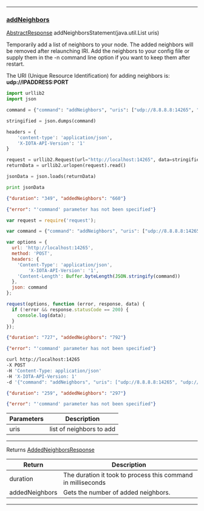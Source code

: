 
---
### [addNeighbors](https://github.com/iotaledger/iri/blob/dev/src/main/java/com/iota/iri/service/API.java#L1151)
 [AbstractResponse](https://github.com/iotaledger/iri/blob/dev/src/main/java/com/iota/iri/service/dto/AbstractResponse.java) addNeighborsStatement(java.util.List uris)

Temporarily add a list of neighbors to your node. 
 The added neighbors will be removed after relaunching IRI. 
 Add the neighbors to your config file or supply them in the -n command line option if you want to keep them after restart.

 The URI (Unique Resource Identification) for adding neighbors is:
 **udp://IPADDRESS:PORT**

<Tabs> 

<Tab language="Python">

<Section type="request">

```Python
import urllib2
import json

command = {"command": "addNeighbors", "uris": ["udp://8.8.8.8:14265", "udp://8.8.8.8:14265"]}

stringified = json.dumps(command)

headers = {
    'content-type': 'application/json',
    'X-IOTA-API-Version': '1'
}

request = urllib2.Request(url="http://localhost:14265", data=stringified, headers=headers)
returnData = urllib2.urlopen(request).read()

jsonData = json.loads(returnData)

print jsonData
```
</Section>

<Section type="response">

```json
{"duration": "349", "addedNeighbors": "660"}
```
</Section>

<Section type="error">

```json
{"error": "'command' parameter has not been specified"}
```
</Section>

<Tab language="NodeJS">

<Section type="request">

```javascript
var request = require('request');

var command = {"command": "addNeighbors", "uris": ["udp://8.8.8.8:14265", "udp://8.8.8.8:14265"]}

var options = {
  url: 'http://localhost:14265',
  method: 'POST',
  headers: {
    'Content-Type': 'application/json',
		'X-IOTA-API-Version': '1',
    'Content-Length': Buffer.byteLength(JSON.stringify(command))
  },
  json: command
};

request(options, function (error, response, data) {
  if (!error && response.statusCode == 200) {
    console.log(data);
  }
});
```
</Section>

<Section type="response">

```json
{"duration": "727", "addedNeighbors": "792"}
```
</Section>

<Section type="error">

```json
{"error": "'command' parameter has not been specified"}
```
</Section>

<Tab language="cURL">

<Section type="request">

```bash
curl http://localhost:14265 
-X POST 
-H 'Content-Type: application/json' 
-H 'X-IOTA-API-Version: 1' 
-d '{"command": "addNeighbors", "uris": ["udp://8.8.8.8:14265", "udp://8.8.8.8:14265"]}'
```
</Section>

<Section type="response">

```json
{"duration": "259", "addedNeighbors": "297"}
```
</Section>

<Section type="error">

```json
{"error": "'command' parameter has not been specified"}
```
</Section>
</Tabs<



***
	
|Parameters | Description |
|--|--|
| uris | list of neighbors to add |

***

Returns [AddedNeighborsResponse](https://github.com/iotaledger/iri/blob/dev/src/main/java/com/iota/iri/service/dto/AddedNeighborsResponse.java)

|Return | Description |
|--|--|
| duration | The duration it took to process this command in milliseconds |
| addedNeighbors | Gets the number of added neighbors. |
***